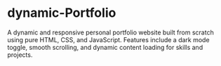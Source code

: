 # dynamic-Portfolio
A dynamic and responsive personal portfolio website built from scratch using pure HTML, CSS, and JavaScript. Features include a dark mode toggle, smooth scrolling, and dynamic content loading for skills and projects.
